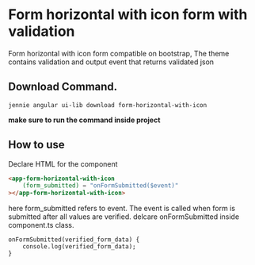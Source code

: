 
# Form horizontal with icon form with validation

Form horizontal with icon form compatible on bootstrap, The theme contains validation and output event that returns validated json

## Download Command.

```jennie angular ui-lib download form-horizontal-with-icon```

**make sure to run the command inside project**

## How to use


Declare HTML for the component

```html
<app-form-horizontal-with-icon
    (form_submitted) = "onFormSubmitted($event)"
></app-form-horizontal-with-icon>
```

here form_submitted refers to event. The event is called when form is submitted after all values are verified. delcare onFormSubmitted inside component.ts class.

```
onFormSubmitted(verified_form_data) {
    console.log(verified_form_data);
}
```
